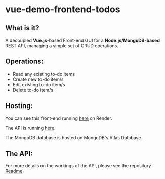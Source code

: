 # vue-demo-frontend-todos

## What is it?
A decoupled **Vue.js**-based Front-end GUI for a **Node.js/MongoDB-based** REST API, managing a simple set of CRUD operations. 

## Operations:
* Read any existing to-do items
* Create new to-do item/s
* Edit existing to-do item/s
* Delete to-do item/s

## Hosting:
You can see this front-end running [here](https://shop-demo-node-js-express-mondodb.onrender.com) on Render.

The API is running [here](https://todos-rest-api-demo.onrender.com/todos).

The MongoDB database is hosted on MongoDB's Atlas Database.

## The API:
For more details on the workings of the API, please see the repository [Readme](https://github.com/bauerindustries/todos-rest-api).
